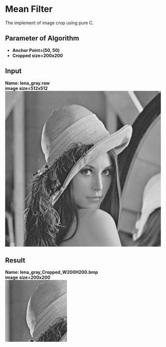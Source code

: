 # Mean Filter

The implement of image crop using pure C.

## Parameter of Algorithm

* **Anchor Point=(50, 50)**
* **Cropped size=200x200**

## Input

**Name: lena_gray.raw**  
**image size=512x512**  
![lena_gray](/res/lena_gray.bmp)  

## Result

**Name: lena_gray_Cropped_W200H200.bmp**  
**image size=200x200**  
![lena_gray_crop](lena_gray_Cropped_W200H200.bmp)  
